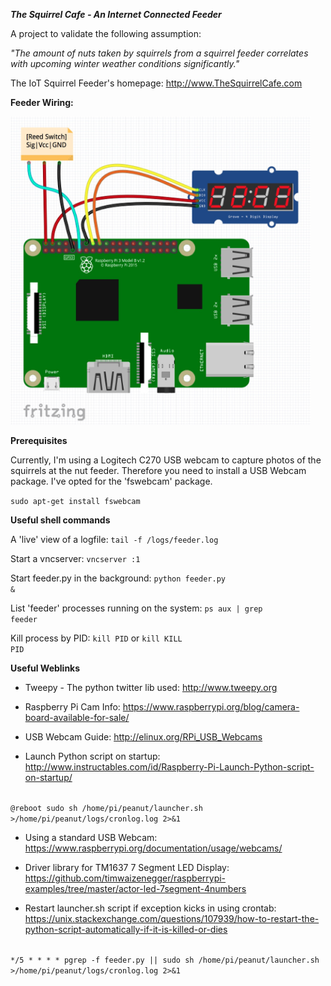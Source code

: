 ***The Squirrel Cafe - An Internet Connected Feeder***


A project to validate the following assumption:

*"The amount of nuts taken by squirrels from a squirrel feeder correlates with upcoming winter weather conditions significantly."*

The IoT Squirrel Feeder's homepage:
http://www.TheSquirrelCafe.com


**Feeder Wiring:** 

<img src="/docs/feeder-wiring-reed-tm1637.jpg" width="480">

**Prerequisites**

Currently, I'm using a Logitech C270 USB webcam to capture photos of the squirrels at the nut feeder. Therefore you need to install a USB Webcam package. I've opted for the 'fswebcam' package.

<code>sudo apt-get install fswebcam</code>

**Useful shell commands**

A 'live' view of a logfile:
<code>tail -f /logs/feeder.log</code>

Start a vncserver:
<code>vncserver :1</code>

Start feeder.py in the background:
<code>python feeder.py &</code>

List 'feeder' processes running on the system:
<code>ps aux | grep feeder</code>

Kill process by PID:
<code>kill PID</code> or <code>kill KILL PID</code> 



**Useful Weblinks**

* Tweepy - The python twitter lib used: http://www.tweepy.org

* Raspberry Pi Cam Info: https://www.raspberrypi.org/blog/camera-board-available-for-sale/

* USB Webcam Guide: http://elinux.org/RPi_USB_Webcams

* Launch Python script on startup: http://www.instructables.com/id/Raspberry-Pi-Launch-Python-script-on-startup/

<code>
@reboot sudo sh /home/pi/peanut/launcher.sh >/home/pi/peanut/logs/cronlog.log 2>&1
</code>

* Using a standard USB Webcam: https://www.raspberrypi.org/documentation/usage/webcams/

* Driver library for TM1637 7 Segment LED Display: https://github.com/timwaizenegger/raspberrypi-examples/tree/master/actor-led-7segment-4numbers

* Restart launcher.sh script if exception kicks in using crontab: https://unix.stackexchange.com/questions/107939/how-to-restart-the-python-script-automatically-if-it-is-killed-or-dies

<code>
*/5 * * * * pgrep -f feeder.py || sudo sh /home/pi/peanut/launcher.sh >/home/pi/peanut/logs/cronlog.log 2>&1
</code>



